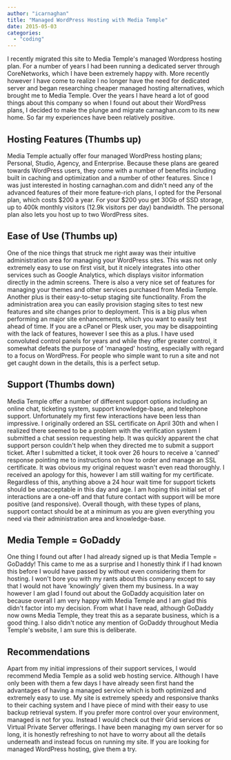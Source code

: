 ```yaml
---
author: "icarnaghan"
title: "Managed WordPress Hosting with Media Temple"
date: 2015-05-03
categories: 
  - "coding"
---
```


I recently migrated this site to Media Temple's managed Wordpress hosting plan. For a number of years I had been running a dedicated server through CoreNetworks, which I have been extremely happy with. More recently however I have come to realize I no longer have the need for dedicated server and began researching cheaper managed hosting alternatives, which brought me to Media Temple. Over the years I have heard a lot of good things about this company so when I found out about their WordPress plans, I decided to make the plunge and migrate carnaghan.com to its new home. So far my experiences have been relatively positive.

## Hosting Features (Thumbs up)

Media Temple actually offer four managed WordPress hosting plans; Personal, Studio, Agency, and Enterprise. Because these plans are geared towards WordPress users, they come with a number of benefits including built in caching and optimization and a number of other features. Since I was just interested in hosting carnaghan.com and didn't need any of the advanced features of their more feature-rich plans, I opted for the Personal plan, which costs $200 a year. For your $200 you get 30Gb of SSD storage, up to 400k monthly visitors (12.9k visitors per day) bandwidth. The personal plan also lets you host up to two WordPress sites.

## Ease of Use (Thumbs up)

One of the nice things that struck me right away was their intuitive administration area for managing your WordPress sites. This was not only extremely easy to use on first visit, but it nicely integrates into other services such as Google Analytics, which displays visitor information directly in the admin screens. There is also a very nice set of features for managing your themes and other services purchased from Media Temple. Another plus is their easy-to-setup staging site functionality. From the administration area you can easily provision staging sites to test new features and site changes prior to deployment. This is a big plus when performing an major site enhancements, which you want to easily test ahead of time. If you are a cPanel or Plesk user, you may be disappointing with the lack of features, however I see this as a plus. I have used convoluted control panels for years and while they offer greater control, it somewhat defeats the purpose of 'managed' hosting, especially with regard to a focus on WordPress. For people who simple want to run a site and not get caught down in the details, this is a perfect setup.

## Support (Thumbs down)

Media Temple offer a number of different support options including an online chat, ticketing system, support knowledge-base, and telephone support. Unfortunately my first few interactions have been less than impressive. I originally ordered an SSL certificate on April 30th and when I realized there seemed to be a problem with the verification system I submitted a chat session requesting help. It was quickly apparent the chat support person couldn't help when they directed me to submit a support ticket. After I submitted a ticket, it took over 26 hours to receive a 'canned' response pointing me to instructions on how to order and manage an SSL certificate. It was obvious my original request wasn't even read thoroughly. I received an apology for this, however I am still waiting for my certificate. Regardless of this, anything above a 24 hour wait time for support tickets should be unacceptable in this day and age. I am hoping this initial set of interactions are a one-off and that future contact with support will be more positive (and responsive). Overall though, with these types of plans, support contact should be at a minimum as you are given everything you need via their administration area and knowledge-base.

## Media Temple = GoDaddy

One thing I found out after I had already signed up is that Media Temple = GoDaddy! This came to me as a surprise and I honestly think if I had known this before I would have passed by without even considering them for hosting. I won't bore you with my rants about this company except to say that I would not have 'knowingly' given them my business. In a way however I am glad I found out about the GoDaddy acquisition later on because overall I am very happy with Media Temple and I am glad this didn't factor into my decision. From what I have read, although GoDaddy now owns Media Temple, they treat this as a separate business, which is a good thing. I also didn't notice any mention of GoDaddy throughout Media Temple's website, I am sure this is deliberate.

## Recommendations

Apart from my initial impressions of their support services, I would recommend Media Temple as a solid web hosting service. Although I have only been with them a few days I have already seen first hand the advantages of having a managed service which is both optimized and extremely easy to use. My site is extremely speedy and responsive thanks to their caching system and I have piece of mind with their easy to use backup retrieval system. If you prefer more control over your environment, managed is not for you. Instead I would check out their Grid services or Virtual Private Server offerings. I have been managing my own server for so long, it is honestly refreshing to not have to worry about all the details underneath and instead focus on running my site. If you are looking for managed WordPress hosting, give them a try.
